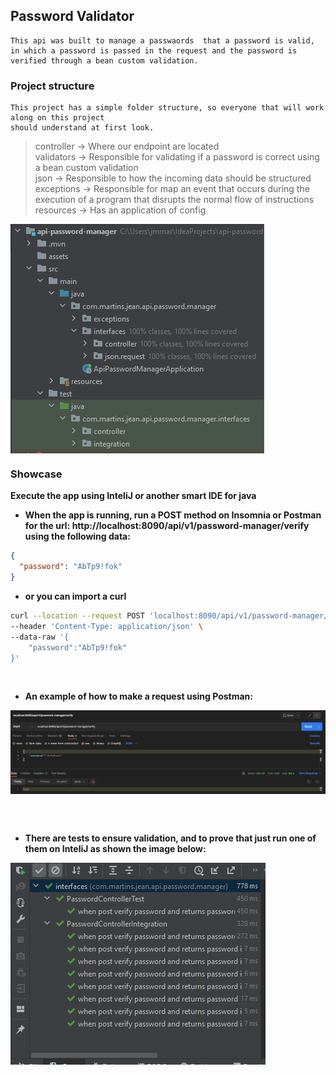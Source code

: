 ## Password Validator

    This api was built to manage a passwaords  that a password is valid, in which a password is passed in the request and the password is verified through a bean custom validation.

### Project structure

    This project has a simple folder structure, so everyone that will work along on this project
    should understand at first look.

> controller -> Where our endpoint are located </br>
> validators -> Responsible for validating if a password is correct using a bean custom validation</br>
> json       -> Responsible to how the incoming data should be structured</br>
> exceptions -> Responsible for map an event that occurs during the execution of a program that disrupts the normal flow of instructions </br>
> resources  -> Has an application of config   </br>

<img src="api-password-manager/assets/projeto.PNG" align="center" />

### Showcase

**Execute the app using InteliJ or another smart IDE for java** </br>

- **When the app is running, run a POST method on Insomnia or Postman for the url: **http://localhost:8090/api/v1/password-manager/verify** using the following data:**

```json
{
  "password": "AbTp9!fok"
}
```

- **or you can import a curl**

```zsh
curl --location --request POST 'localhost:8090/api/v1/password-manager/verify' \
--header 'Content-Type: application/json' \
--data-raw '{
    "password":"AbTp9!fok"
}'
```

</br>

- **An example of how to make a request using Postman:** </br>
<img src="api-password-manager/assets/postman.PNG" align="center" />

</br></br>

- **There are tests to ensure validation, and to prove that just run one of them on InteliJ as shown the image below:** </br>
<img src="api-password-manager/assets/test.PNG" align="center" />


